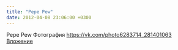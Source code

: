 ```yaml
---
title: "Pepe Pew"
date: 2012-04-08 23:06:00 +0300
---
```


Pepe Pew
Фотография
<a class="vk-attach" href="https://vk.com/photo6283714_281401063">https://vk.com/photo6283714_281401063</a>
<a class="vk-attach" href="https://vk.com/photo6283714_281401063">Вложение</a>
